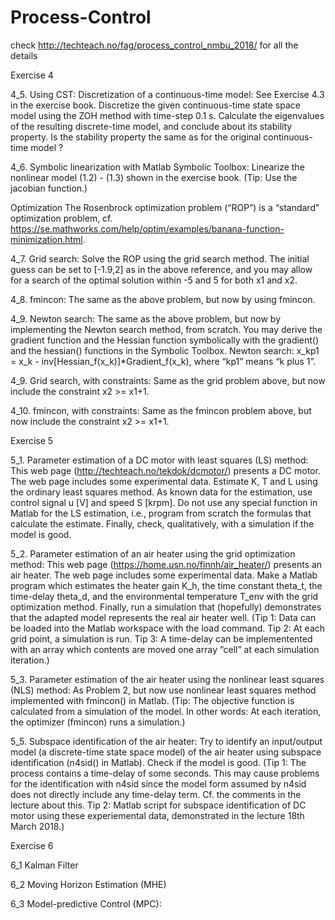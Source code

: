 # Process-Control 
check http://techteach.no/fag/process_control_nmbu_2018/ for all the details

Exercise 4

4_5.  Using CST: Discretization of a continuous-time model: See Exercise 4.3 in the exercise book. Discretize the given continuous-time state space model using the ZOH method with time-step 0.1 s. Calculate the eigenvalues of the resulting discrete-time model, and conclude about its stability property. Is the stability property the same as for the original continuous-time model ? 

4_6.  Symbolic linearization with Matlab Symbolic Toolbox: Linearize the nonlinear model (1.2) - (1.3) shown in the exercise book. (Tip: Use the jacobian function.) 
 
Optimization
The Rosenbrock optimization problem (“ROP”) is a “standard” optimization problem, cf. https://se.mathworks.com/help/optim/examples/banana-function-minimization.html.

4_7.  Grid search: Solve the ROP using the grid search method. The initial guess can be set to [-1.9,2] as in the above reference, and you may allow for a search of the optimal solution within -5 and 5 for both x1 and x2. 

4_8.  fmincon: The same as the above problem, but now by using fmincon. 

4_9.  Newton search: The same as the above problem, but now by implementing the Newton search method, from scratch. You may derive the gradient function and the Hessian function symbolically with the gradient() and the hessian() functions in the Symbolic Toolbox. 
Newton search: x_kp1 = x_k - inv[Hessian_f(x_k)]*Gradient_f(x_k), where “kp1” means “k plus 1”. 

4_9.  Grid search, with constraints: Same as the grid problem above, but now include the constraint x2 >= x1+1. 

4_10. fmincon, with constraints: Same as the fmincon problem above, but now include the constraint x2 >= x1+1. 

Exercise 5

5_1. Parameter estimation of a DC motor with least squares (LS) method: This web page (http://techteach.no/tekdok/dcmotor/) presents a DC motor. The web page includes some experimental data. Estimate K, T and L using the ordinary least squares method. As known data for the estimation, use control signal u [V] and speed S [krpm]. Do not use any special function in Matlab for the LS estimation, i.e., program from scratch the formulas that calculate the estimate. Finally, check, qualitatively, with a simulation if the model is good. 

5_2. Parameter estimation of an air heater using the grid optimization method: This web page (https://home.usn.no/finnh/air_heater/) presents an air heater. The web page includes some experimental data. Make a Matlab program which estimates the heater gain K_h, the time constant theta_t, the time-delay theta_d, and the environmental temperature T_env with the grid optimization method. Finally, run a simulation that (hopefully) demonstrates that the adapted model represents the real air heater well.
(Tip 1: Data can be loaded into the Matlab workspace with the load command. Tip 2: At each grid point, a simulation is run. Tip 3: A time-delay can be implementented with an array which contents are moved one array “cell” at each simulation iteration.)
 
5_3. Parameter estimation of the air heater using the nonlinear least squares (NLS) method: As Problem 2, but now use nonlinear least squares method implemented with fmincon() in Matlab.
(Tip: The objective function is calculated from a simulation of the model. In other words: At each iteration, the optimizer (fmincon) runs a simulation.)

5_5. Subspace identification of the air heater:  Try to identify an input/output model (a discrete-time state space model) of the air heater using subspace identification (n4sid() in Matlab). Check if the model is good.
(Tip 1: The process contains a time-delay of some seconds. This may cause problems for the identification with n4sid since the model form assumed by n4sid does not directly include any time-delay term. Cf. the comments in the lecture about this.
Tip 2: Matlab script for subspace identification of DC motor using these experiemental data, demonstrated in the lecture 18th March 2018.) 

Exercise 6

6_1 Kalman Filter

6_2 Moving Horizon Estimation (MHE)

6_3 Model-predictive Control (MPC):
